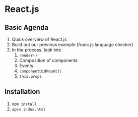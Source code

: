 # React.js

## Basic Agenda

1. Quick overview of React.js
1. Build out our previous example (franc.js language checker)
1. In the process, look into
    1. `render()`
    1. Composition of components
    1. Events
    1. `componentDidMount()`
    1. `this.props`

## Installation

1. `npm install`
1. `open index.html`